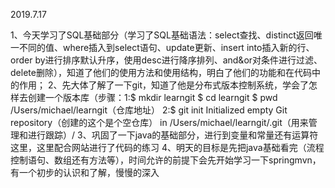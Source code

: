 2019.7.17

1、今天学习了SQL基础部分（学习了SQL基础语法：select查找、distinct返回唯一不同的值、where插入到select语句、update更新、insert into插入新的行、order by进行排序默认升序，使用desc进行降序排列、and&or对条件进行过滤、delete删除），知道了他们的使用方法和使用结构，明白了他们的功能和在代码中的作用； 
2、先大体了解了一下git，知道了他是分布式版本控制系统，学会了怎样去创建一个版本库（步骤：1:$ mkdir learngit $ cd learngit $ pwd /Users/michael/learngit（仓库地址） 2:$ git init Initialized empty Git repository（创建的这个是个空仓库） in /Users/michael/learngit/.git（用来管理和进行跟踪）/ 
3、巩固了一下java的基础部分，进行到变量和常量还有运算符这里，这里配合网站进行了代码的练习 
4、明天的目标是先把java基础看完（流程控制语句、数组还有方法等），时间允许的前提下会先开始学习一下springmvn，有一个初步的认识和了解，慢慢的深入
